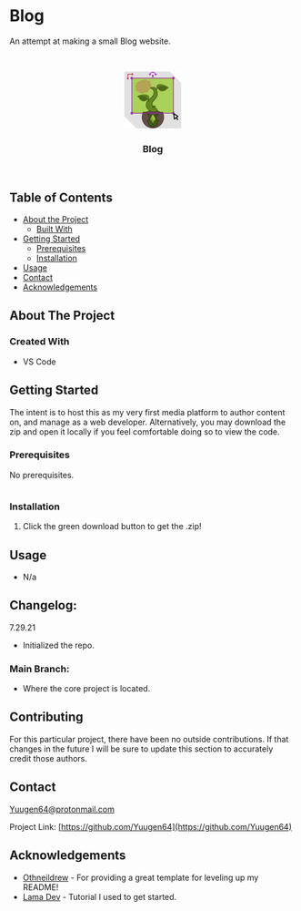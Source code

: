 <!-- *** UPDATE THIS FOR EACH REPO *** -->
# Blog
An attempt at making a small Blog website.

<!-- PROJECT LOGO -->
<br />
<p align="center">
  <a href="https://github.com/Yuugen64/">
    <img src="assets/icons/CultivationIcon_100x100px.svg" alt="Logo" width="100" height="100">
  </a>

  <h3 align="center">Blog</h3>
  
  <br />
  </p>
</p>



<!-- TABLE OF CONTENTS -->
## Table of Contents

* [About the Project](#about-the-project)
  * [Built With](#built-with)
* [Getting Started](#getting-started)
  * [Prerequisites](#prerequisites)
  * [Installation](#installation)
* [Usage](#usage)
* [Contact](#contact)
* [Acknowledgements](#acknowledgements)




<!-- ABOUT THE PROJECT -->
## About The Project

<!-- [![Product Name Screen Shot][product-screenshot]](https://example.com) -->


### Created With
* VS Code



<!-- GETTING STARTED -->
## Getting Started

The intent is to host this as my very first media platform to author content on, and manage as a web developer. Alternatively, you may download the zip and open it locally if you feel comfortable doing so to view the code.



### Prerequisites

No prerequisites.
```sh
```

### Installation

1. Click the green download button to get the .zip!



<!-- USAGE EXAMPLES -->
## Usage
- N/a

<!-- CHANGELOG -->
## Changelog:
<!-- DATES and what changed/was accomplished on that day. -->

7.29.21
- Initialized the repo.

### Main Branch:
- Where the core project is located.

<!-- CONTRIBUTING -->
## Contributing

For this particular project, there have been no outside contributions. If that changes in the future I will be sure to update this section to accurately credit those authors.



<!-- CONTACT -->
## Contact

Yuugen64@protonmail.com

<!-- ***Make sure to update REPO in BOTH URLs here*** -->
Project Link: [https://github.com/Yuugen64](https://github.com/Yuugen64)



<!-- ACKNOWLEDGEMENTS -->
## Acknowledgements
* [Othneildrew](https://github.com/othneildrew/Best-README-Template/blob/master/README.md) - For providing a great template for leveling up my README!
* [Lama Dev](https://www.youtube.com/channel/UCOxWrX5MIdXIeRNaXC3sqIg) - Tutorial I used to get started.

